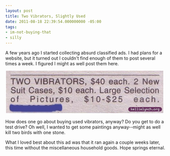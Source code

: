 ```yaml
---
layout: post
title: Two Vibrators, Slightly Used
date: 2011-08-18 22:39:54.000000000 -05:00
tags:
- im-not-buying-that
- silly
---
```

A few years ago I started collecting absurd classified ads. I had plans for a website, but it turned out I couldn't find enough of them to post several times a week. I figured I might as well post them here.

<img src="/uploads/2011/08/two-vibrators.jpg" />

How does one go about buying used vibrators, anyway? Do you get to do a test drive? Oh well, I wanted to get some paintings anyway--might as well kill two birds with one stone.

What I loved best about this ad was that it ran again a couple weeks later, this time without the miscellaneous household goods. Hope springs eternal.
